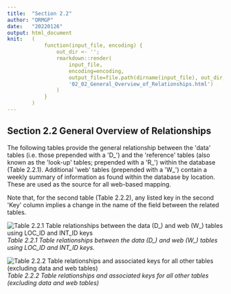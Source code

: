 ```yaml
---
title:  "Section 2.2"
author: "ORMGP"
date:   "20220126"
output: html_document
knit:   (
            function(input_file, encoding) {
                out_dir <- '';
                rmarkdown::render(
                    input_file,
                    encoding=encoding,
                    output_file=file.path(dirname(input_file), out_dir,
                    '02_02_General_Overview_of_Relationships.html')
                )
            }
        )
---
```


## Section 2.2 General Overview of Relationships

The following tables provide the general relationship between the 'data'
tables (i.e. those prepended with a 'D_') and the 'reference' tables (also
known as the 'look-up' tables; prepended with a 'R_') within the database
(Table 2.2.1).  Additional 'web' tables (prepended with a 'W_') contain a weekly summary of information as found within the database by location.  These are used as the source for all web-based mapping.

Note that, for the second table (Table 2.2.2), any listed key in the second 'Key' column implies a change in the name of the field between the related tables.

![Table 2.2.1 Table relationships between the data (D_) and web (W_) tables
using LOC_ID and INT_ID keys](t02_02_01.jpg)*Table 2.2.1 Table relationships
between the data (D_) and web (W_) tables using LOC_ID and INT_ID keys.*

![Table 2.2.2 Table relationships and associated keys for all other tables
(excluding data and web tables)](t02_02_02.jpg)*Table 2.2.2 Table
relationships and associated keys for all other tables (excluding data and web
tables)*
